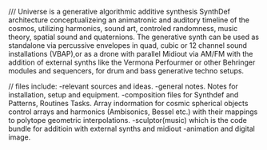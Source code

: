
///
  Universe is a generative algorithmic additive synthesis SynthDef architecture conceptualizeing an animatronic and auditory timeline of the cosmos,
utilizing harmonics, sound art, controled randomness, music theory, spatial sound and quaternions. The generative synth can be used as standalone via percussive envelopes in quad, 
cubic or 12 channel sound installations (VBAP),or as a drone with parallel Midiout via AM/FM with the addition of external synths 
like the Vermona Perfourmer or other Behringer modules and sequencers, for drum and bass generative techno setups.


//
files include:
-relevant sources and ideas.
-general notes.
 Notes for installation, setup and equipment.
-composition files for Synthdef and Patterns, Routines Tasks. 
 Array indormation for cosmic spherical objects control arrays and harmonics (Ambisonics, Bessel etc.) with their mappings to polytope geometric interpolations.
-sculptor(music) which is the code bundle for additioin with external synths and midiout
-animation and digital image.


